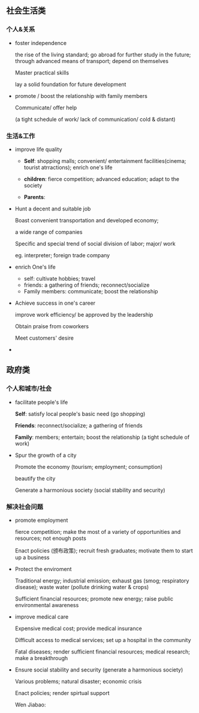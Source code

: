## 社会生活类

### 个人&关系

- foster independence

  the rise of the living standard; go abroad for further study in the future; through advanced means of transport; depend on themselves

  Master practical skills

  lay a solid foundation for future development

- promote / boost the relationship with family members

  Communicate/ offer help

  (a tight schedule of work/ lack of communication/ cold & distant)



### 生活&工作

- improve life quality

  - **Self**: shopping malls; convenient/ entertainment facilities(cinema; tourist atrractions); enrich one's life

  - **children**: fierce competition; advanced education; adapt to the society

  - **Parents**: 

- Hunt a decent and suitable job

  Boast convenient transportation and developed economy; 

  a wide range of companies

  Specific and special trend of social division of labor; major/ work

  eg. interpreter; foreign trade company

- enrich One's life

  - self: cultivate hobbies; travel
  - friends: a gathering of friends; reconnect/socialize
  - Family members: communicate; boost the relationship

- Achieve success in one's career

  improve work efficiency/ be approved by the leadership

  Obtain praise from coworkers

  Meet customers' desire
  
- 







## 政府类

### 个人和城市/社会

- facilitate people's life

  **Self**: satisfy local people's basic need (go shopping)

  **Friends**: reconnect/socialize; a gathering of friends

  **Family**: members; entertain; boost the relationship (a tight schedule of work)

- Spur the growth of a city

	Promote the economy (tourism; employment; consumption)

  beautify the city

  Generate a harmonious society (social stability and security)



### 解决社会问题

- promote employment

  fierce competition; make the most of a variety of opportunities and resources; not enough posts

  Enact policies (颁布政策); recruit fresh graduates; motivate them to start up a business
  
- Protect the enviroment

  Traditional energy; industrial emission; exhaust gas (smog; respiratory disease); waste water (pollute drinking water & crops)

  Sufficient financial resources; promote new energy; raise public environmental awareness

- improve medical care

  Expensive medical cost; provide medical insurance

  Difficult access to medical services; set up a hospital in the community

  Fatal diseases; render sufficient financial resources; medical research; make a breakthrough

- Ensure social stability and security (generate a harmonious society)

  Various problems; natural disaster; economic crisis

  Enact policies; render spirtual support

  Wen Jiabao: 

